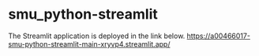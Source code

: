 # smu_python-streamlit

The Streamlit application is deployed in the link below.
https://a00466017-smu-python-streamlit-main-xryvp4.streamlit.app/
